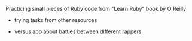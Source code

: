 Practicing small pieces of Ruby code from "Learn Ruby" book by O`Reilly 

+ trying tasks from other resources

+ versus app about battles between different rappers
